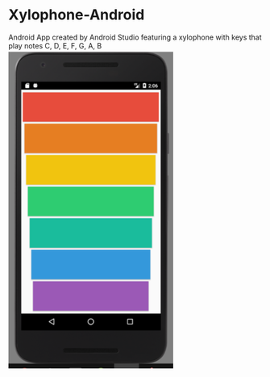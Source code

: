 # Xylophone-Android
Android App created by Android Studio 
featuring a xylophone with keys that play notes C, D, E, F, G, A, B
<img src="xylophone.png">
